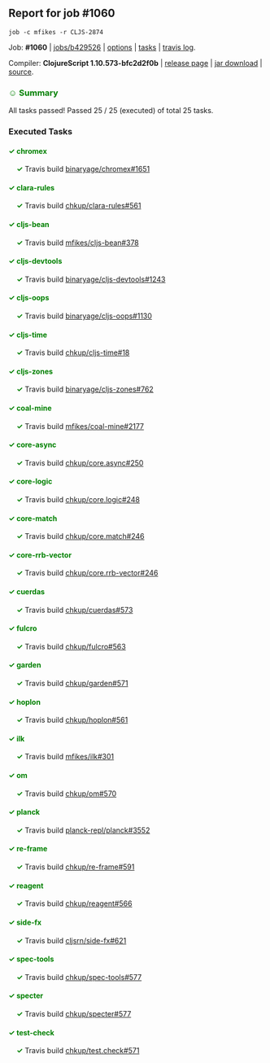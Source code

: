 ## Report for job #1060
```
job -c mfikes -r CLJS-2874
```


Job: **#1060** | [jobs/b429526](https://github.com/cljs-oss/canary/commit/b42952692c77ce87dd2c860fdc13c18d4bf5d389) | [options](options.edn) | [tasks](tasks.edn) | [travis log](https://travis-ci.org/cljs-oss/canary/builds/574005681).

Compiler: **ClojureScript 1.10.573-bfc2d2f0b** | [release page](https://github.com/cljs-oss/canary/releases/tag/r1.10.573-bfc2d2f0b) | [jar download](https://github.com/cljs-oss/canary/releases/download/r1.10.573-bfc2d2f0b/clojurescript-1.10.573-bfc2d2f0b.jar) | [source](https://github.com/mfikes/clojurescript/commit/bfc2d2f0b879638702867bec2ef0ce9b455ec91d).

### <b style='color:green'>☺ Summary</b>

All tasks passed! Passed 25 / 25 (executed) of total 25 tasks.

### Executed Tasks

#### <b style='color:green'>&#x2713; chromex</b>
&nbsp;&nbsp;&nbsp;&nbsp;<b style='color:green'>&#x2713;</b> Travis build [binaryage/chromex#1651](https://travis-ci.org/binaryage/chromex/builds/574007626)<br>

#### <b style='color:green'>&#x2713; clara-rules</b>
&nbsp;&nbsp;&nbsp;&nbsp;<b style='color:green'>&#x2713;</b> Travis build [chkup/clara-rules#561](https://travis-ci.org/chkup/clara-rules/builds/574007636)<br>

#### <b style='color:green'>&#x2713; cljs-bean</b>
&nbsp;&nbsp;&nbsp;&nbsp;<b style='color:green'>&#x2713;</b> Travis build [mfikes/cljs-bean#378](https://travis-ci.org/mfikes/cljs-bean/builds/574007650)<br>

#### <b style='color:green'>&#x2713; cljs-devtools</b>
&nbsp;&nbsp;&nbsp;&nbsp;<b style='color:green'>&#x2713;</b> Travis build [binaryage/cljs-devtools#1243](https://travis-ci.org/binaryage/cljs-devtools/builds/574007654)<br>

#### <b style='color:green'>&#x2713; cljs-oops</b>
&nbsp;&nbsp;&nbsp;&nbsp;<b style='color:green'>&#x2713;</b> Travis build [binaryage/cljs-oops#1130](https://travis-ci.org/binaryage/cljs-oops/builds/574007675)<br>

#### <b style='color:green'>&#x2713; cljs-time</b>
&nbsp;&nbsp;&nbsp;&nbsp;<b style='color:green'>&#x2713;</b> Travis build [chkup/cljs-time#18](https://travis-ci.org/chkup/cljs-time/builds/574007687)<br>

#### <b style='color:green'>&#x2713; cljs-zones</b>
&nbsp;&nbsp;&nbsp;&nbsp;<b style='color:green'>&#x2713;</b> Travis build [binaryage/cljs-zones#762](https://travis-ci.org/binaryage/cljs-zones/builds/574007677)<br>

#### <b style='color:green'>&#x2713; coal-mine</b>
&nbsp;&nbsp;&nbsp;&nbsp;<b style='color:green'>&#x2713;</b> Travis build [mfikes/coal-mine#2177](https://travis-ci.org/mfikes/coal-mine/builds/574007693)<br>

#### <b style='color:green'>&#x2713; core-async</b>
&nbsp;&nbsp;&nbsp;&nbsp;<b style='color:green'>&#x2713;</b> Travis build [chkup/core.async#250](https://travis-ci.org/chkup/core.async/builds/574007701)<br>

#### <b style='color:green'>&#x2713; core-logic</b>
&nbsp;&nbsp;&nbsp;&nbsp;<b style='color:green'>&#x2713;</b> Travis build [chkup/core.logic#248](https://travis-ci.org/chkup/core.logic/builds/574007711)<br>

#### <b style='color:green'>&#x2713; core-match</b>
&nbsp;&nbsp;&nbsp;&nbsp;<b style='color:green'>&#x2713;</b> Travis build [chkup/core.match#246](https://travis-ci.org/chkup/core.match/builds/574007719)<br>

#### <b style='color:green'>&#x2713; core-rrb-vector</b>
&nbsp;&nbsp;&nbsp;&nbsp;<b style='color:green'>&#x2713;</b> Travis build [chkup/core.rrb-vector#246](https://travis-ci.org/chkup/core.rrb-vector/builds/574007730)<br>

#### <b style='color:green'>&#x2713; cuerdas</b>
&nbsp;&nbsp;&nbsp;&nbsp;<b style='color:green'>&#x2713;</b> Travis build [chkup/cuerdas#573](https://travis-ci.org/chkup/cuerdas/builds/574007748)<br>

#### <b style='color:green'>&#x2713; fulcro</b>
&nbsp;&nbsp;&nbsp;&nbsp;<b style='color:green'>&#x2713;</b> Travis build [chkup/fulcro#563](https://travis-ci.org/chkup/fulcro/builds/574008172)<br>

#### <b style='color:green'>&#x2713; garden</b>
&nbsp;&nbsp;&nbsp;&nbsp;<b style='color:green'>&#x2713;</b> Travis build [chkup/garden#571](https://travis-ci.org/chkup/garden/builds/574008227)<br>

#### <b style='color:green'>&#x2713; hoplon</b>
&nbsp;&nbsp;&nbsp;&nbsp;<b style='color:green'>&#x2713;</b> Travis build [chkup/hoplon#561](https://travis-ci.org/chkup/hoplon/builds/574008016)<br>

#### <b style='color:green'>&#x2713; ilk</b>
&nbsp;&nbsp;&nbsp;&nbsp;<b style='color:green'>&#x2713;</b> Travis build [mfikes/ilk#301](https://travis-ci.org/mfikes/ilk/builds/574007758)<br>

#### <b style='color:green'>&#x2713; om</b>
&nbsp;&nbsp;&nbsp;&nbsp;<b style='color:green'>&#x2713;</b> Travis build [chkup/om#570](https://travis-ci.org/chkup/om/builds/574008110)<br>

#### <b style='color:green'>&#x2713; planck</b>
&nbsp;&nbsp;&nbsp;&nbsp;<b style='color:green'>&#x2713;</b> Travis build [planck-repl/planck#3552](https://travis-ci.org/planck-repl/planck/builds/574008146)<br>

#### <b style='color:green'>&#x2713; re-frame</b>
&nbsp;&nbsp;&nbsp;&nbsp;<b style='color:green'>&#x2713;</b> Travis build [chkup/re-frame#591](https://travis-ci.org/chkup/re-frame/builds/574008116)<br>

#### <b style='color:green'>&#x2713; reagent</b>
&nbsp;&nbsp;&nbsp;&nbsp;<b style='color:green'>&#x2713;</b> Travis build [chkup/reagent#566](https://travis-ci.org/chkup/reagent/builds/574008181)<br>

#### <b style='color:green'>&#x2713; side-fx</b>
&nbsp;&nbsp;&nbsp;&nbsp;<b style='color:green'>&#x2713;</b> Travis build [cljsrn/side-fx#621](https://travis-ci.org/cljsrn/side-fx/builds/574007878)<br>

#### <b style='color:green'>&#x2713; spec-tools</b>
&nbsp;&nbsp;&nbsp;&nbsp;<b style='color:green'>&#x2713;</b> Travis build [chkup/spec-tools#577](https://travis-ci.org/chkup/spec-tools/builds/574008006)<br>

#### <b style='color:green'>&#x2713; specter</b>
&nbsp;&nbsp;&nbsp;&nbsp;<b style='color:green'>&#x2713;</b> Travis build [chkup/specter#577](https://travis-ci.org/chkup/specter/builds/574008150)<br>

#### <b style='color:green'>&#x2713; test-check</b>
&nbsp;&nbsp;&nbsp;&nbsp;<b style='color:green'>&#x2713;</b> Travis build [chkup/test.check#571](https://travis-ci.org/chkup/test.check/builds/574008210)<br>
